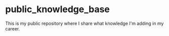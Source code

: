 # public_knowledge_base
This is my public repository where I share what knowledge I'm adding in my career.
